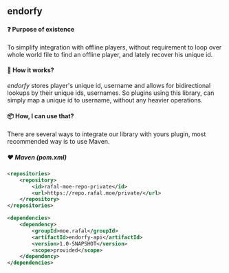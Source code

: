## endorfy

#### :question: Purpose of existence
To simplify integration with offline players, without requirement to loop over whole world file to find an offline player, and lately recover his unique id.

#### :rocket: How it works?
*endorfy* stores player's unique id, username and allows for bidirectional lookups by their unique ids, usernames. So plugins 
using this library, can simply map a unique id to username, without any heavier operations.

#### :package: How, I can use that?
There are several ways to integrate our library with yours plugin, most recommended way is to use Maven.

##### :heart: Maven (pom.xml)
```xml
<repositories>
    <repository>
        <id>rafal-moe-repo-private</id>
        <url>https://repo.rafal.moe/private/</url>
    </repository>
</repositories>

<dependencies>
    <dependency>
        <groupId>moe.rafal</groupId>
        <artifactId>endorfy-api</artifactId>
        <version>1.0-SNAPSHOT</version>
        <scope>provided</scope>
    </dependency>
</dependencies>
```